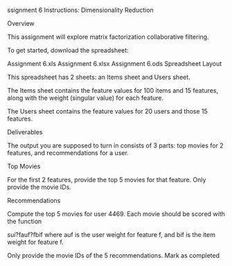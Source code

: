 ssignment 6 Instructions: Dimensionality Reduction

Overview

This assignment will explore matrix factorization collaborative filtering.

To get started, download the spreadsheet:

Assignment 6.xls
Assignment 6.xlsx
Assignment 6.ods
Spreadsheet Layout

This spreadsheet has 2 sheets: an Items sheet and Users sheet.

The Items sheet contains the feature values for 100 items and 15 features, along with the weight (singular value) for each feature.

The Users sheet contains the feature values for 20 users and those 15 features.

Deliverables

The output you are supposed to turn in consists of 3 parts: top movies for 2 features, and recommendations for a user.

Top Movies

For the first 2 features, provide the top 5 movies for that feature. Only provide the movie IDs.

Recommendations

Compute the top 5 movies for user 4469. Each movie should be scored with the function

sui?fauf?fbif
where auf is the user weight for feature f, and bif is the item weight for feature f.

Only provide the movie IDs of the 5 recommendations.
Mark as completed

